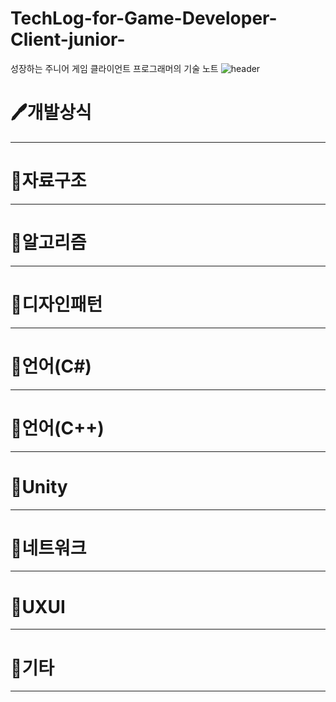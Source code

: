 # TechLog-for-Game-Developer-Client-junior-
성장하는 주니어 게임 클라이언트 프로그래머의 기술 노트
![header](https://capsule-render.vercel.app/api?type=Rect&color=b42ace2e&height=150&section=header&text=Tech%20Log%20for%20Game%20Client%20Developer(junior)🙂&fontSize=25&fontColor=a245b4)   
# 🖊개발상식
***
# 🐇자료구조
***
# 🐇알고리즘
***
# 🐇디자인패턴
***
# 🐇언어(C#)
***
# 🐇언어(C++)
***
# 🐇Unity
***
# 🐇네트워크
***
# 🐇UXUI
***
# 🐇기타
***
